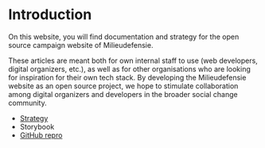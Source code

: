 # Introduction

On this website, you will find documentation and strategy for the open source campaign website of Milieudefensie.

These articles are meant both for own internal staff to use (web developers, digital organizers, etc.), as well as for other organisations who are looking for inspiration for their own tech stack. By developing the Milieudefensie website as an open source project, we hope to stimulate collaboration among digital organizers and developers in the broader social change community.

- [Strategy](/strategy)
- Storybook
- [GitHub repro](https://github.com/milieudefensie/website)
